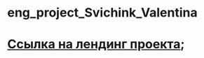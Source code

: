 # eng_project_Svichink_Valentina
# [Ссылка на лендинг проекта](http://web-labs-2sem.std-938.ist.mospolytech.ru/lending/);
